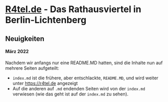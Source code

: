# [R4tel.de](https://r4tel.de) - Das Rathausviertel in Berlin-Lichtenberg

## Neuigkeiten

#### März 2022
Nachdem wir anfangs nur eine README.MD hatten, sind die Inhalte nun auf mehrere Seiten aufgeteilt:
* `index.md` ist die frühere, aber entschlackte, `README.MD`, und wird weiter unter https://r4tel.de angezeigt
* Auf die anderen auf `.md` endenden Seiten wird von der `index.md` verwiesen (wie das geht ist auf der `index.md` zu sehen).
